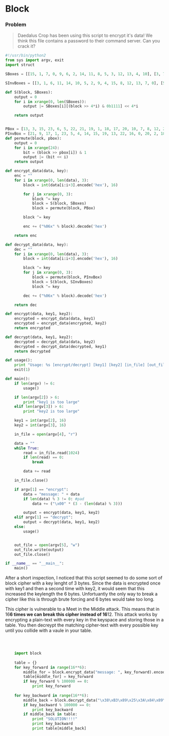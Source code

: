 # Block

### Problem


> Daedalus Crop has been using this script to encrypt it's data! We think this file contains a password to their command server. Can you crack it?

```python
#!/usr/bin/python2
from sys import argv, exit
import struct

SBoxes = [[15, 1, 7, 0, 9, 6, 2, 14, 11, 8, 5, 3, 12, 13, 4, 10], [3, 7, 8, 9, 11, 0, 15, 13, 4, 1, 10, 2, 14, 6, 12, 5], [4, 12, 9, 8, 5, 13, 11, 7, 6, 3, 10, 14, 15, 1, 2, 0], [2, 4, 10, 5, 7, 13, 1, 15, 0, 11, 3, 12, 14, 9, 8, 6], [3, 8, 0, 2, 13, 14, 5, 11, 9, 1, 7, 12, 4, 6, 10, 15], [14, 12, 7, 0, 11, 4, 13, 15, 10, 3, 8, 9, 2, 6, 1, 5]]

SInvBoxes = [[3, 1, 6, 11, 14, 10, 5, 2, 9, 4, 15, 8, 12, 13, 7, 0], [5, 9, 11, 0, 8, 15, 13, 1, 2, 3, 10, 4, 14, 7, 12, 6], [15, 13, 14, 9, 0, 4, 8, 7, 3, 2, 10, 6, 1, 5, 11, 12], [8, 6, 0, 10, 1, 3, 15, 4, 14, 13, 2, 9, 11, 5, 12, 7], [2, 9, 3, 0, 12, 6, 13, 10, 1, 8, 14, 7, 11, 4, 5, 15], [3, 14, 12, 9, 5, 15, 13, 2, 10, 11, 8, 4, 1, 6, 0, 7]]

def S(block, SBoxes):
    output = 0
    for i in xrange(0, len(SBoxes)):
        output |= SBoxes[i][(block >> 4*i) & 0b1111] << 4*i

    return output


PBox = [13, 3, 15, 23, 6, 5, 22, 21, 19, 1, 18, 17, 20, 10, 7, 8, 12, 2, 16, 9, 14, 0, 11, 4]
PInvBox = [21, 9, 17, 1, 23, 5, 4, 14, 15, 19, 13, 22, 16, 0, 20, 2, 18, 11, 10, 8, 12, 7, 6, 3]
def permute(block, pbox):
    output = 0
    for i in xrange(24):
        bit = (block >> pbox[i]) & 1
        output |= (bit << i)
    return output

def encrypt_data(data, key):
    enc = ""
    for i in xrange(0, len(data), 3):
        block = int(data[i:i+3].encode('hex'), 16)

        for j in xrange(0, 3):
            block ^= key
            block = S(block, SBoxes)
            block = permute(block, PBox)

        block ^= key

        enc += ("%06x" % block).decode('hex')

    return enc

def decrypt_data(data, key):
    dec = ""
    for i in xrange(0, len(data), 3):
        block = int(data[i:i+3].encode('hex'), 16)

        block ^= key
        for j in xrange(0, 3):
            block = permute(block, PInvBox)
            block = S(block, SInvBoxes)
            block ^= key

        dec += ("%06x" % block).decode('hex')

    return dec

def encrypt(data, key1, key2):
    encrypted = encrypt_data(data, key1)
    encrypted = encrypt_data(encrypted, key2)
    return encrypted

def decrypt(data, key1, key2):
    decrypted = decrypt_data(data, key2)
    decrypted = decrypt_data(decrypted, key1)
    return decrypted

def usage():
    print "Usage: %s [encrypt/decrypt] [key1] [key2] [in_file] [out_file]" % argv[0]
    exit(1)

def main():
    if len(argv) != 6:
        usage()

    if len(argv[2]) > 6:
        print "key1 is too large"
    elif len(argv[3]) > 6:
        print "key2 is too large"

    key1 = int(argv[2], 16)
    key2 = int(argv[3], 16)

    in_file = open(argv[4], "r")

    data = ""
    while True:
        read = in_file.read(1024)
        if len(read) == 0:
            break

        data += read

    in_file.close()

    if argv[1] == "encrypt":
        data = "message: " + data
        if len(data) % 3 != 0: #pad
            data += ("\x00" * (3 - (len(data) % 3)))

        output = encrypt(data, key1, key2)
    elif argv[1] == "decrypt":
        output = decrypt(data, key1, key2)
    else:
        usage()


    out_file = open(argv[5], "w")
    out_file.write(output)
    out_file.close()

if __name__ == "__main__":
    main()

```

After a short inspection, I noticed that this script seemed to do some sort of block cipher with a key lenght of 3 bytes. Since the data is encrypted once with key1 and then a second time with key2, it would seem that this increased the keylength the 6 bytes. Unfortuantly the only way to break a cipher like this is through brute forcing and 6 bytes would take too long.

This cipher is vulnerable to a Meet in the Middle attack. This means that in 16**6 times we can break this cipher instead of 16**12. This attack works by encrypting a plain-text with every key in the keyspace and storing those in a table. You then decreypt the matching cipher-text with every possible key until you collide with a vaule in your table.

```python

	

    import block
     
    table = {}
    for key_forward in range(16**6):
        middle_for = block.encrypt_data("message: ", key_forward).encode('hex')
        table[middle_for] = key_forward
        if key_forward % 100000 == 0:
            print key_forward
     
    for key_backward in range(16**6):
        middle_back = block.decrypt_data("\x38\xB3\x89\x25\x3A\x84\x89\x7A\xBD", key_backward).encode('hex')
        if key_backward % 100000 == 0:
            print key_backward
        if middle_back in table:
            print "SOLUTION!!!!"
            print key_backward
            print table[middle_back]



```